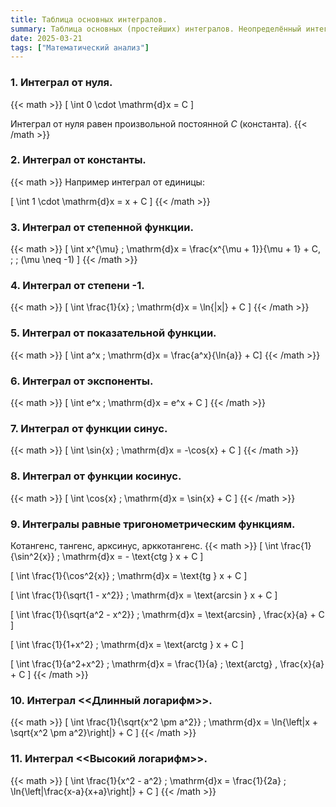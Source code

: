 ```yaml
---
title: Таблица основных интегралов.
summary: Таблица основных (простейших) интегралов. Неопределённый интеграл. Первообразная функции.
date: 2025-03-21
tags: ["Математический анализ"]
---
```


### 1. Интеграл от нуля.
{{< math >}}
\[ \int 0 \cdot \mathrm{d}x = C \]

Интеграл от нуля равен произвольной постоянной $C$ (константа).
{{< /math >}}
### 2. Интеграл от константы.
{{< math >}}
Например интеграл от единицы:

\[ \int 1 \cdot \mathrm{d}x = x + C \]
{{< /math >}}
### 3. Интеграл от степенной функции.
{{< math >}}
\[ \int x^{\mu} \; \mathrm{d}x = \frac{x^{\mu + 1}}{\mu + 1} + C, \; \; (\mu \neq -1) \]
{{< /math >}}
### 4. Интеграл от степени -1.
{{< math >}}
\[ \int \frac{1}{x} \; \mathrm{d}x = \ln{|x|} + C \]
{{< /math >}}
### 5. Интеграл от показательной функции.
{{< math >}}
\[ \int a^x \; \mathrm{d}x = \frac{a^x}{\ln{a}}  + C\]
{{< /math >}}
### 6. Интеграл от экспоненты.
{{< math >}}
\[ \int e^x \; \mathrm{d}x = e^x  + C \]
{{< /math >}}
### 7. Интеграл от функции синус.
{{< math >}}
\[ \int \sin{x} \; \mathrm{d}x = -\cos{x}  + C \]
{{< /math >}}
### 8. Интеграл от функции косинус.
{{< math >}}
\[ \int \cos{x} \; \mathrm{d}x = \sin{x}  + C \]
{{< /math >}}
### 9. Интегралы равные тригонометрическим функциям.

Котангенс, тангенс, арксинус, арккотангенс.
{{< math >}}
\[ \int \frac{1}{\sin^2{x}} \; \mathrm{d}x = - \text{ctg } x  + C \]

\[ \int \frac{1}{\cos^2{x}} \; \mathrm{d}x = \text{tg } x  + C \]

\[ \int \frac{1}{\sqrt{1 - x^2}} \; \mathrm{d}x = \text{arcsin } x  + C \]

\[ \int \frac{1}{\sqrt{a^2 - x^2}} \; \mathrm{d}x = \text{arcsin} \, \frac{x}{a}  + C \]

\[ \int \frac{1}{1+x^2} \; \mathrm{d}x = \text{arctg } x  + C \]

\[ \int \frac{1}{a^2+x^2} \; \mathrm{d}x = \frac{1}{a} \; \text{arctg} \, \frac{x}{a}  + C \]
{{< /math >}}
### 10. Интеграл <<Длинный логарифм>>.
{{< math >}}
\[ \int \frac{1}{\sqrt{x^2 \pm a^2}} \; \mathrm{d}x = \ln{\left|x + \sqrt{x^2 \pm a^2}\right|} + C \]
{{< /math >}}
### 11. Интеграл <<Высокий логарифм>>.
{{< math >}}
\[ \int \frac{1}{x^2 - a^2} \; \mathrm{d}x = \frac{1}{2a} \; \ln{\left|\frac{x-a}{x+a}\right|} + C \]
{{< /math >}}